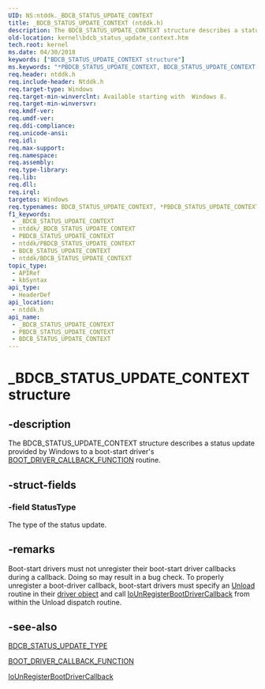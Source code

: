 ```yaml
---
UID: NS:ntddk._BDCB_STATUS_UPDATE_CONTEXT
title: _BDCB_STATUS_UPDATE_CONTEXT (ntddk.h)
description: The BDCB_STATUS_UPDATE_CONTEXT structure describes a status update provided by Windows to a boot-start driver's BOOT_DRIVER_CALLBACK_FUNCTION routine.
old-location: kernel\bdcb_status_update_context.htm
tech.root: kernel
ms.date: 04/30/2018
keywords: ["BDCB_STATUS_UPDATE_CONTEXT structure"]
ms.keywords: "*PBDCB_STATUS_UPDATE_CONTEXT, BDCB_STATUS_UPDATE_CONTEXT, BDCB_STATUS_UPDATE_CONTEXT structure [Kernel-Mode Driver Architecture], PBDCB_STATUS_UPDATE_CONTEXT, PBDCB_STATUS_UPDATE_CONTEXT structure pointer [Kernel-Mode Driver Architecture], _BDCB_STATUS_UPDATE_CONTEXT, kernel.bdcb_status_update_context, ntddk/BDCB_STATUS_UPDATE_CONTEXT, ntddk/PBDCB_STATUS_UPDATE_CONTEXT"
req.header: ntddk.h
req.include-header: Ntddk.h
req.target-type: Windows
req.target-min-winverclnt: Available starting with  Windows 8.
req.target-min-winversvr: 
req.kmdf-ver: 
req.umdf-ver: 
req.ddi-compliance: 
req.unicode-ansi: 
req.idl: 
req.max-support: 
req.namespace: 
req.assembly: 
req.type-library: 
req.lib: 
req.dll: 
req.irql: 
targetos: Windows
req.typenames: BDCB_STATUS_UPDATE_CONTEXT, *PBDCB_STATUS_UPDATE_CONTEXT
f1_keywords:
 - _BDCB_STATUS_UPDATE_CONTEXT
 - ntddk/_BDCB_STATUS_UPDATE_CONTEXT
 - PBDCB_STATUS_UPDATE_CONTEXT
 - ntddk/PBDCB_STATUS_UPDATE_CONTEXT
 - BDCB_STATUS_UPDATE_CONTEXT
 - ntddk/BDCB_STATUS_UPDATE_CONTEXT
topic_type:
 - APIRef
 - kbSyntax
api_type:
 - HeaderDef
api_location:
 - ntddk.h
api_name:
 - _BDCB_STATUS_UPDATE_CONTEXT
 - PBDCB_STATUS_UPDATE_CONTEXT
 - BDCB_STATUS_UPDATE_CONTEXT
---
```


# _BDCB_STATUS_UPDATE_CONTEXT structure


## -description

The BDCB_STATUS_UPDATE_CONTEXT structure describes a status update provided by Windows to a boot-start driver's <a href="/windows-hardware/drivers/ddi/ntddk/nf-ntddk-ioregisterbootdrivercallback">BOOT_DRIVER_CALLBACK_FUNCTION</a> routine.

## -struct-fields

### -field StatusType

The type of the status update.

## -remarks

Boot-start drivers must not unregister their boot-start driver callbacks during a callback. Doing so may result in a bug check. To properly unregister a boot-driver callback, boot-start drivers must specify an <a href="/windows-hardware/drivers/ddi/wdm/nc-wdm-driver_unload">Unload</a> routine in their <a href="/windows-hardware/drivers/ddi/wdm/ns-wdm-_driver_object">driver object</a> and call <a href="/windows-hardware/drivers/ddi/ntddk/nf-ntddk-iounregisterbootdrivercallback">IoUnRegisterBootDriverCallback</a> from within the Unload dispatch routine.

## -see-also

<a href="/windows-hardware/drivers/ddi/ntddk/ne-ntddk-_bdcb_status_update_type">BDCB_STATUS_UPDATE_TYPE</a>



<a href="/windows-hardware/drivers/ddi/ntddk/nf-ntddk-ioregisterbootdrivercallback">BOOT_DRIVER_CALLBACK_FUNCTION</a>



<a href="/windows-hardware/drivers/ddi/ntddk/nf-ntddk-iounregisterbootdrivercallback">IoUnRegisterBootDriverCallback</a>

